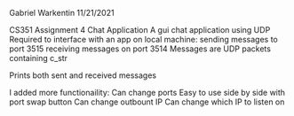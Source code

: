 Gabriel Warkentin
11/21/2021

CS351 Assignment 4
Chat Application
A gui chat application using UDP
Required to interface with an app on local machine:
  sending messages to port 3515
  receiving messages on port 3514
  Messages are UDP packets containing c_str

  Prints both sent and received messages

I added more functionaility:
  Can change ports
  Easy to use side by side with port swap button
  Can change outbount IP
  Can change which IP to listen on
